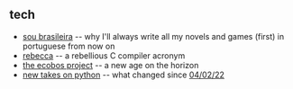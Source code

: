 ## tech
* [sou brasileira](https://mikumikudice.github.io/essays/sou-brasileira) -- why I'll always write all my novels and games (first) in portuguese from now on
* [rebecca](https://mikumikudice.github.io/essays/rebecca) -- a rebellious C compiler acronym
* [the ecobos project](https://mikumikudice.github.io/essays/ecobos-project) -- a new age on the horizon
* [new takes on python](https://mikumikudice.github.io/essays/new-takes-on-python) -- what changed since [04/02/22](https://mikumikudice.github.io/archive/blog/040222)